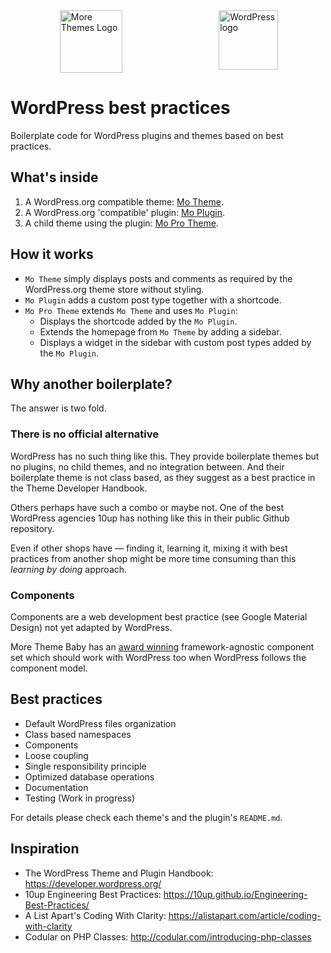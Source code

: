 <div style="width:100%;display:flex;justify-content:space-around;alig-items:center;">
<img align="right" src="https://morethemes.baby/wp-content/uploads/2018/02/morethemesbaby-logo-transparent.png" title="More Themes Logo" width="100" height="100">
<img align="right" src="https://s.w.org/style/images/about/WordPress-logotype-simplified.png" title="WordPress logo" width="95" height="95">
</div>

# WordPress best practices

Boilerplate code for WordPress plugins and themes based on best practices.

## What's inside

1. A WordPress.org compatible theme: [Mo Theme](wp-content/themes/mo-theme).
2. A WordPress.org 'compatible' plugin: [Mo Plugin](wp-content/plugins/mo-plugin).
3. A child theme using the plugin: [Mo Pro Theme](wp-content/themes/mo-pro-theme).

## How it works

* `Mo Theme` simply displays posts and comments as required by the WordPress.org theme store without styling.
* `Mo Plugin` adds a custom post type together with a shortcode.
* `Mo Pro Theme` extends `Mo Theme` and uses `Mo Plugin`:
	* Displays the shortcode added by the `Mo Plugin`.
	* Extends the homepage from `Mo Theme` by adding a sidebar.
	* Displays a widget in the sidebar with custom post types added by the `Mo Plugin`.

## Why another boilerplate?

The answer is two fold.

### There is no official alternative

WordPress has no such thing like this. They provide boilerplate themes but no plugins, no child themes, and no integration between. And their boilerplate theme is not class based, as they suggest as a best practice in the Theme Developer Handbook.

Others perhaps have such a combo or maybe not. One of the best WordPress agencies 10up has nothing like this in their public Github repository.

Even if other shops have &mdash; finding it, learning it, mixing it with best practices from another shop might be more time consuming than this *learning by doing* approach.

### Components

Components are a web development best practice (see Google Material Design) not yet adapted by WordPress.

More Theme Baby has an [award winning](http://brutalistwebsites.com/metamn.io_gust/) framework-agnostic component set  which should work with WordPress too when WordPress follows the component model.

## Best practices

* Default WordPress files organization
* Class based namespaces
* Components
* Loose coupling
* Single responsibility principle
* Optimized database operations
* Documentation
* Testing (Work in progress)

For details please check each theme's and the plugin's `README.md`.

## Inspiration

* The WordPress Theme and Plugin Handbook: https://developer.wordpress.org/
* 10up Engineering Best Practices: https://10up.github.io/Engineering-Best-Practices/
* A List Apart's Coding With Clarity: https://alistapart.com/article/coding-with-clarity
* Codular on PHP Classes: http://codular.com/introducing-php-classes
